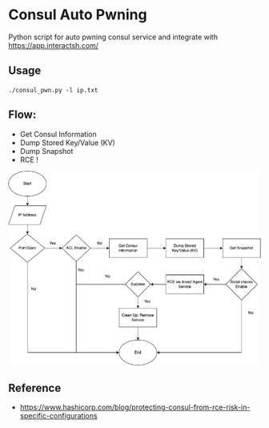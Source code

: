 # Consul Auto Pwning
Python script for auto pwning consul service and integrate with https://app.interactsh.com/

## Usage
```
./consul_pwn.py -l ip.txt
```

## Flow: 
- Get Consul Information
- Dump Stored Key/Value (KV)
- Dump Snapshot 
- RCE !

![Flow](https://github.com/mirfansulaiman/consul_auto_pwning/blob/main/Consul_Auto_Pwning_Flow.png)

## Reference
- https://www.hashicorp.com/blog/protecting-consul-from-rce-risk-in-specific-configurations
